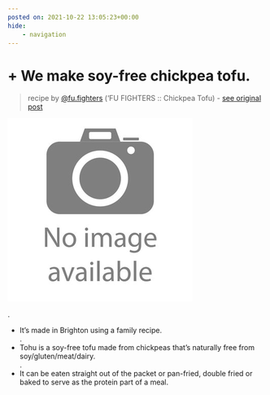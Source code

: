 ```yaml
---
posted on: 2021-10-22 13:05:23+00:00
hide:
    - navigation
---
```


# + We make soy-free chickpea tofu. 

> recipe by [@fu.fighters](https://www.instagram.com/fu.fighters/) 
(‘FU FIGHTERS :: Chickpea Tofu) - [see original post](https://instagram.com/p/CVVPoU6NwLR)

![](../img/noimage.jpg)

.  
+ It’s made in Brighton using a family recipe.  
.  
+ Tohu is a soy-free tofu made from chickpeas that’s naturally free from soy/gluten/meat/dairy.  
.  
+ It can be eaten straight out of the packet or pan-fried, double fried or baked to serve as the protein part of a meal.   